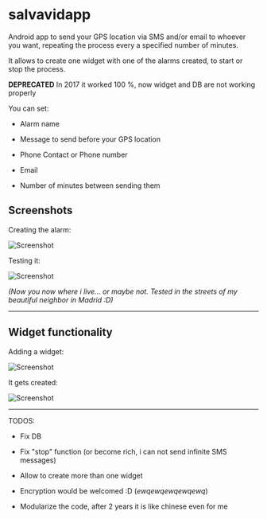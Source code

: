 # salvavidapp

Android app to send your GPS location via SMS and/or email to whoever you want, repeating the process every a specified number of minutes.

It allows to create one widget with one of the alarms created, to start or stop the process.


**DEPRECATED** In 2017 it worked 100 %, now widget and DB are not working properly


You can set:

- Alarm name

- Message to send before your GPS location

- Phone Contact or Phone number

- Email

- Number of minutes between sending them



## Screenshots

Creating the alarm:

![Screenshot](github-images/1.png)

Testing it:

![Screenshot](github-images/2.png)

*(Now you now where i live... or maybe not. Tested in the streets of my beautiful neighbor in Madrid :D)*


------------------------------------

## Widget functionality

Adding a widget:

![Screenshot](github-images/3.png)

It gets created:

![Screenshot](github-images/4.png)


------------------------------------

TODOS:

- Fix DB

- Fix "stop" function (or become rich, i can not send infinite SMS messages)

- Allow to create more than one widget

- Encryption would be welcomed :D (*ewqewqewqewqewq*)

- Modularize the code, after 2 years it is like chinese even for me
